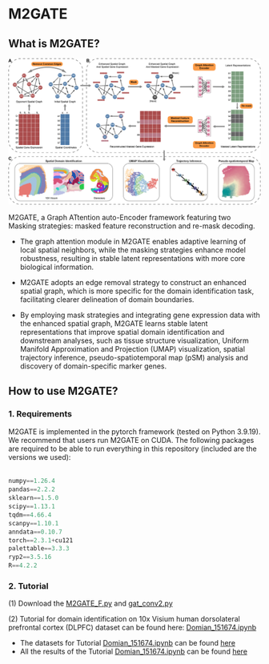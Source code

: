 # M2GATE

## What is M2GATE?

![Figure1_overview](https://github.com/LYxiaotai/M2GATE/blob/main/Figure1_overview.jpg)

M2GATE, a Graph ATtention auto-Encoder framework featuring two Masking strategies: masked feature reconstruction and re-mask decoding. 

* The graph attention module in M2GATE enables adaptive learning of local spatial neighbors, while the masking strategies enhance model robustness, resulting in stable latent representations with more core biological information. 

* M2GATE adopts an edge removal strategy to construct an enhanced spatial graph, which is more specific for the domain identification task, facilitating clearer delineation of domain boundaries. 

* By employing mask strategies and integrating gene expression data with the enhanced spatial graph, M2GATE learns stable latent representations that improve spatial domain identification and downstream analyses, such as tissue structure visualization, Uniform Manifold Approximation and Projection (UMAP) visualization, spatial trajectory inference, pseudo-spatiotemporal map (pSM) analysis and discovery of domain-specific marker genes.


## How to use M2GATE?

### 1. Requirements

M2GATE is implemented in the pytorch framework (tested on Python 3.9.19). We recommend that users run M2GATE on CUDA. The following packages are required to be able to run everything in this repository (included are the versions we used):

``` python

numpy==1.26.4
pandas==2.2.2
sklearn==1.5.0
scipy==1.13.1
tqdm==4.66.4
scanpy==1.10.1
anndata==0.10.7
torch==2.3.1+cu121
palettable==3.3.3
ryp2==3.5.16
R==4.2.2

```


### 2. Tutorial

(1) Download the [M2GATE_F.py](https://github.com/LYxiaotai/M2GATE/blob/main) and [gat_conv2.py](https://github.com/LYxiaotai/M2GATE/blob/main)

(2) Tutorial for domain identification on 10x Visium human dorsolateral prefrontal cortex (DLPFC) dataset can be found here: [Domian_151674.ipynb](https://github.com/LYxiaotai/M2GATE/blob/main)

* The datasets for Tutorial [Domian_151674.ipynb](https://github.com/LYxiaotai/M2GATE/blob/main) can be found [here](https://github.com/LYxiaotai/M2GATE/blob/main/151674)
* All the results of the Tutorial [Domian_151674.ipynb](https://github.com/LYxiaotai/M2GATE/blob/main) can be found [here](https://github.com/LYxiaotai/M2GATE/blob/main/151674/results)



